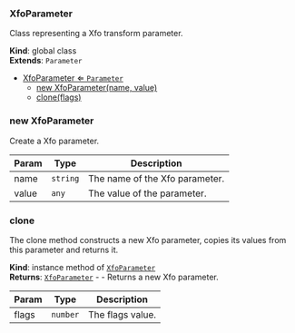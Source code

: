 <a name="XfoParameter"></a>

### XfoParameter 
Class representing a Xfo transform parameter.

**Kind**: global class  
**Extends**: <code>Parameter</code>  

* [XfoParameter ⇐ <code>Parameter</code>](#XfoParameter)
    * [new XfoParameter(name, value)](#new-XfoParameter)
    * [clone(flags)](#clone)

<a name="new_XfoParameter_new"></a>

### new XfoParameter
Create a Xfo parameter.


| Param | Type | Description |
| --- | --- | --- |
| name | <code>string</code> | The name of the Xfo parameter. |
| value | <code>any</code> | The value of the parameter. |

<a name="XfoParameter+clone"></a>

### clone
The clone method constructs a new Xfo parameter, copies its values
from this parameter and returns it.

**Kind**: instance method of [<code>XfoParameter</code>](#XfoParameter)  
**Returns**: [<code>XfoParameter</code>](#XfoParameter) - - Returns a new Xfo parameter.  

| Param | Type | Description |
| --- | --- | --- |
| flags | <code>number</code> | The flags value. |

